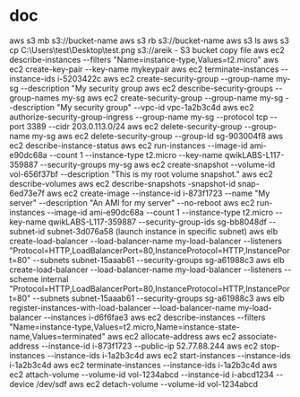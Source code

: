 # doc

aws s3 mb s3://bucket-name
aws s3 rb s3://bucket-name
aws s3 ls
aws s3 cp C:\Users\test\Desktop\test.png s3://areik - S3 bucket copy file
aws ec2 describe-instances --filters "Name=instance-type,Values=t2.micro"
aws ec2 create-key-pair --key-name mykeypair
aws ec2 terminate-instances --instance-ids i-5203422c
aws ec2 create-security-group --group-name my-sg --description "My security group
aws ec2 describe-security-groups --group-names my-sg
aws ec2 create-security-group --group-name my-sg --description "My security group" --vpc-id vpc-1a2b3c4d
aws ec2 authorize-security-group-ingress --group-name my-sg --protocol tcp --port 3389 --cidr 203.0.113.0/24
aws ec2 delete-security-group --group-name my-sg
aws ec2 delete-security-group --group-id sg-903004f8
aws ec2 describe-instance-status
aws ec2 run-instances --image-id ami-e90dc68a --count 1 --instance-type t2.micro --key-name qwikLABS-L117-359887 --security-groups my-sg
aws ec2 create-snapshot --volume-id vol-656f37bf --description "This is my root volume snapshot."
aws ec2 describe-volumes
aws ec2 describe-snapshots -snapshot-id snap-6ed73e7f
aws ec2 create-image --instance-id i-873f1723 --name "My server" --description "An AMI for my server" --no-reboot
aws ec2 run-instances --image-id ami-e90dc68a --count 1 --instance-type t2.micro --key-name qwikLABS-L117-359887 --security-group-ids sg-bb8048df --subnet-id subnet-3d076a58 (launch instance in specific subnet)
aws elb create-load-balancer --load-balancer-name my-load-balancer --listeners "Protocol=HTTP,LoadBalancerPort=80,InstanceProtocol=HTTP,InstancePort=80" --subnets subnet-15aaab61 --security-groups sg-a61988c3
aws elb create-load-balancer --load-balancer-name my-load-balancer --listeners --scheme internal "Protocol=HTTP,LoadBalancerPort=80,InstanceProtocol=HTTP,InstancePort=80" --subnets subnet-15aaab61 --security-groups sg-a61988c3
aws elb register-instances-with-load-balancer --load-balancer-name my-load-balancer --instances i-d6f6fae3
aws ec2 describe-instances --filters "Name=instance-type,Values=t2.micro,Name=instance-state-name,Values=terminated"
aws ec2 allocate-address
aws ec2 associate-address --instance-id i-873f1723 --public-ip 52.77.88.244
aws ec2 stop-instances --instance-ids i-1a2b3c4d
aws ec2 start-instances --instance-ids i-1a2b3c4d
aws ec2 terminate-instances --instance-ids i-1a2b3c4d
aws ec2 attach-volume --volume-id vol-1234abcd --instance-id i-abcd1234 --device /dev/sdf
aws ec2 detach-volume --volume-id vol-1234abcd
